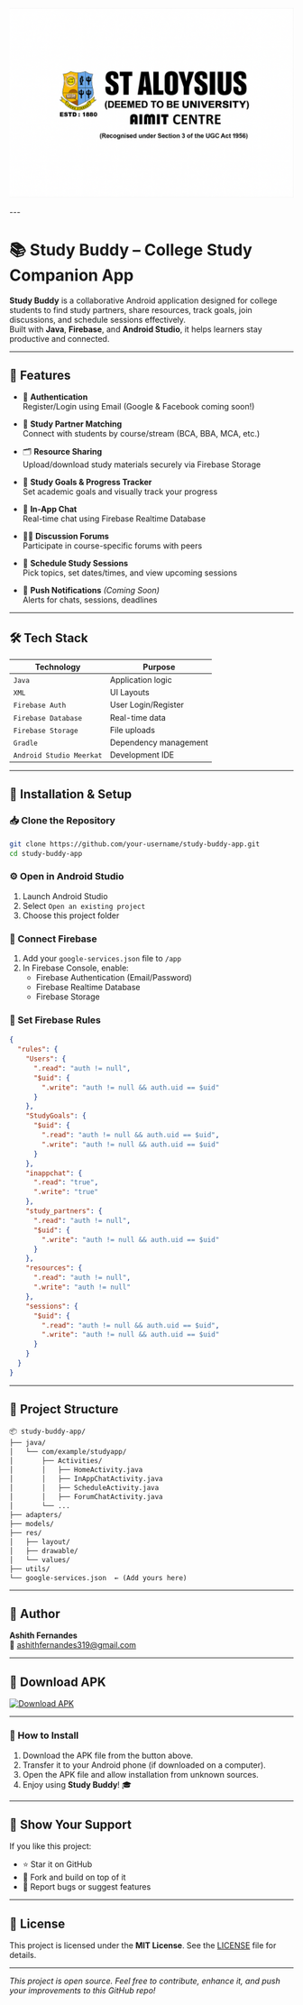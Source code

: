 <p align="center">
  <img src="https://raw.githubusercontent.com/spideyashith/Nodecomplete-recordprogram/main/ChatGPT%20Image%20Jun%2023%2C%202025%2C%2012_24_08%20AM.png" alt="AIMIT Banner" width="600"/>
</p>
---

# 📚 Study Buddy – College Study Companion App

**Study Buddy** is a collaborative Android application designed for college students to find study partners, share resources, track goals, join discussions, and schedule sessions effectively.  
Built with **Java**, **Firebase**, and **Android Studio**, it helps learners stay productive and connected.

---

## 🚀 Features

- 🔐 **Authentication**  
  Register/Login using Email (Google & Facebook coming soon!)

- 👥 **Study Partner Matching**  
  Connect with students by course/stream (BCA, BBA, MCA, etc.)

- 🗂️ **Resource Sharing**  
  Upload/download study materials securely via Firebase Storage

- 🎯 **Study Goals & Progress Tracker**  
  Set academic goals and visually track your progress

- 💬 **In-App Chat**  
  Real-time chat using Firebase Realtime Database

- 🧑‍💻 **Discussion Forums**  
  Participate in course-specific forums with peers

- 📅 **Schedule Study Sessions**  
  Pick topics, set dates/times, and view upcoming sessions

- 🔔 **Push Notifications** *(Coming Soon)*  
  Alerts for chats, sessions, deadlines

---

## 🛠️ Tech Stack

| Technology | Purpose |
|------------|---------|
| `Java` | Application logic |
| `XML` | UI Layouts |
| `Firebase Auth` | User Login/Register |
| `Firebase Database` | Real-time data |
| `Firebase Storage` | File uploads |
| `Gradle` | Dependency management |
| `Android Studio Meerkat` | Development IDE |

---

## 🔧 Installation & Setup

### 📥 Clone the Repository
```bash
git clone https://github.com/your-username/study-buddy-app.git
cd study-buddy-app
```

### ⚙ Open in Android Studio

1. Launch Android Studio
2. Select `Open an existing project`
3. Choose this project folder

### 🔗 Connect Firebase

1. Add your `google-services.json` file to `/app`
2. In Firebase Console, enable:
   - Firebase Authentication (Email/Password)
   - Firebase Realtime Database
   - Firebase Storage

### 🔐 Set Firebase Rules

```json
{
  "rules": {
    "Users": {
      ".read": "auth != null",
      "$uid": {
        ".write": "auth != null && auth.uid == $uid"
      }
    },
    "StudyGoals": {
      "$uid": {
        ".read": "auth != null && auth.uid == $uid",
        ".write": "auth != null && auth.uid == $uid"
      }
    },
    "inappchat": {
      ".read": "true",
      ".write": "true"
    },
    "study_partners": {
      ".read": "auth != null",
      "$uid": {
        ".write": "auth != null && auth.uid == $uid"
      }
    },
    "resources": {
      ".read": "auth != null",
      ".write": "auth != null"
    },
    "sessions": {
      "$uid": {
        ".read": "auth != null && auth.uid == $uid",
        ".write": "auth != null && auth.uid == $uid"
      }
    }
  }
}
```

---

## 📂 Project Structure

```
📦 study-buddy-app/
├── java/
│   └── com/example/studyapp/
│       ├── Activities/
│       │   ├── HomeActivity.java
│       │   ├── InAppChatActivity.java
│       │   ├── ScheduleActivity.java
│       │   ├── ForumChatActivity.java
│       └── ...
├── adapters/
├── models/
├── res/
│   ├── layout/
│   ├── drawable/
│   └── values/
├── utils/
└── google-services.json  ← (Add yours here)
```

---

## 👤 Author

**Ashith Fernandes**  
📧 [ashithfernandes319@gmail.com](mailto:ashithfernandes319@gmail.com)

---
## 📲 Download APK

[![Download APK](https://img.shields.io/badge/Download%20APK-Study%20Buddy-blue?style=for-the-badge&logo=android)](https://github.com/spideyashith/AndriodstudybuddyApp/releases/download/v1.0.0/app-debug.apk)

---

### 📱 How to Install

1. Download the APK file from the button above.
2. Transfer it to your Android phone (if downloaded on a computer).
3. Open the APK file and allow installation from unknown sources.
4. Enjoy using **Study Buddy**! 🎓
---

## 🌟 Show Your Support

If you like this project:

- ⭐ Star it on GitHub  
- 🍴 Fork and build on top of it  
- 🐛 Report bugs or suggest features  

---

## 📜 License

This project is licensed under the **MIT License**. See the [LICENSE](LICENSE) file for details.

---

_This project is open source. Feel free to contribute, enhance it, and push your improvements to this GitHub repo!_

